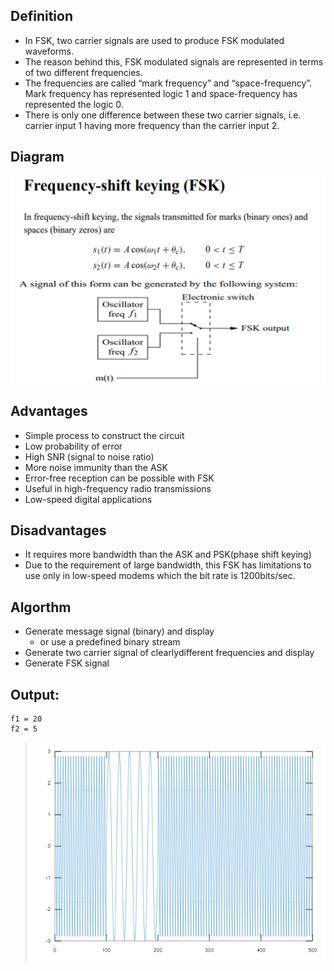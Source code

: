## **Definition**
- In FSK, two carrier signals are used to produce FSK modulated waveforms.
- The reason behind this, FSK modulated signals are represented in terms of two different frequencies. 
- The frequencies are called “mark frequency” and “space-frequency”. Mark frequency has represented logic 1 and space-frequency has represented the logic 0. 
- There is only one difference between these two carrier signals, i.e. carrier input 1 having more frequency than the carrier input 2.


## **Diagram**
![Diagram](mod1.png)

## **Advantages**
- Simple process to construct the circuit
- Low probability of error
- High SNR (signal to noise ratio)
- More noise immunity than the ASK
- Error-free reception can be possible with FSK
- Useful in high-frequency radio transmissions
- Low-speed digital applications

## **Disadvantages**
- It requires more bandwidth than the ASK and PSK(phase shift keying)
- Due to the requirement of large bandwidth, this FSK has limitations to use only in low-speed modems which the bit rate is 1200bits/sec.


## **Algorthm**
- Generate message signal (binary) and display
    - or use a predefined binary stream
- Generate two carrier signal of clearlydifferent frequencies and display
- Generate FSK signal


## **Output**:
````
f1 = 20
f2 = 5
````
> ![Output](out.png)



